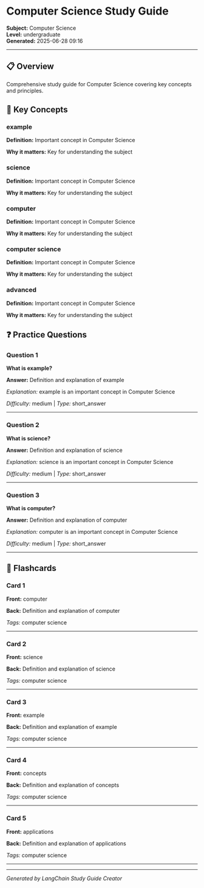 # Computer Science Study Guide

**Subject:** Computer Science  
**Level:** undergraduate  
**Generated:** 2025-06-28 09:16

---

## 📋 Overview

Comprehensive study guide for Computer Science covering key concepts and principles.


## 🔑 Key Concepts



### example

**Definition:** Important concept in Computer Science


**Why it matters:** Key for understanding the subject







### science

**Definition:** Important concept in Computer Science


**Why it matters:** Key for understanding the subject







### computer

**Definition:** Important concept in Computer Science


**Why it matters:** Key for understanding the subject







### computer science

**Definition:** Important concept in Computer Science


**Why it matters:** Key for understanding the subject







### advanced

**Definition:** Important concept in Computer Science


**Why it matters:** Key for understanding the subject











## ❓ Practice Questions


### Question 1

**What is example?**



**Answer:** Definition and explanation of example


*Explanation:* example is an important concept in Computer Science


*Difficulty:* medium | *Type:* short_answer

---


### Question 2

**What is science?**



**Answer:** Definition and explanation of science


*Explanation:* science is an important concept in Computer Science


*Difficulty:* medium | *Type:* short_answer

---


### Question 3

**What is computer?**



**Answer:** Definition and explanation of computer


*Explanation:* computer is an important concept in Computer Science


*Difficulty:* medium | *Type:* short_answer

---





## 📝 Flashcards


### Card 1

**Front:** computer

**Back:** Definition and explanation of computer


*Tags:* computer science


---


### Card 2

**Front:** science

**Back:** Definition and explanation of science


*Tags:* computer science


---


### Card 3

**Front:** example

**Back:** Definition and explanation of example


*Tags:* computer science


---


### Card 4

**Front:** concepts

**Back:** Definition and explanation of concepts


*Tags:* computer science


---


### Card 5

**Front:** applications

**Back:** Definition and explanation of applications


*Tags:* computer science


---




---
*Generated by LangChain Study Guide Creator*
        